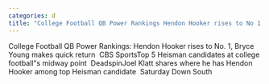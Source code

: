 ```yaml
---
categories: d
title: "College Football QB Power Rankings Hendon Hooker rises to No 1 Bryce Young makes quick return  CBS Sports"
---
```

College Football QB Power Rankings: Hendon Hooker rises to No. 1, Bryce Young makes quick return&nbsp;&nbsp;CBS SportsTop 5 Heisman candidates at college football"s midway point&nbsp;&nbsp;DeadspinJoel Klatt shares where he has Hendon Hooker among top Heisman candidate&nbsp;&nbsp;Saturday Down South